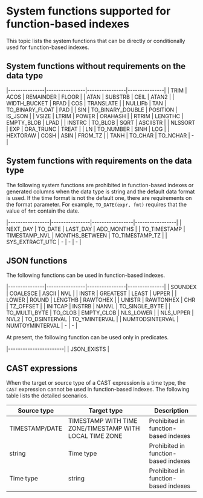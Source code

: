 # System functions supported for function-based indexes

This topic lists the system functions that can be directly or conditionally used for function-based indexes. 

## System functions without requirements on the data type

|---------------|----------------|----------------|---------------|
| TRIM | ACOS | REMAINDER | FLOOR |
| ATAN | SUBSTRB | CEIL | ATAN2 |
| WIDTH_BUCKET | RPAD | COS | TRANSLATE |
| NULLIFb | TAN | TO_BINARY_FLOAT | PAD |
| SIN | TO_BINARY_DOUBLE | POSITION | IS_JSON |
| VSIZE | LTRIM | POWER | ORAHASH |
| RTRIM | LENGTHC | EMPTY_BLOB | LPAD |
| INSTRC | TO_BLOB | SQRT | ASCIISTR |
| NLSSORT | EXP | ORA_TRUNC | TREAT |
| LN | TO_NUMBER | SINH | LOG |
| HEXTORAW | COSH | ASIN | FROM_TZ |
| TANH | TO_CHAR | TO_NCHAR | - |

## System functions with requirements on the data type

The following system functions are prohibited in function-based indexes or generated columns when the data type is string and the default data format is used. If the time format is not the default one, there are requirements on the format parameter. For example, `TO_DATE(expr, fmt)` requires that the value of `fmt` contain the date. 

|-----------------|----------------|-----------------|-----------------|
| NEXT_DAY | TO_DATE | LAST_DAY | ADD_MONTHS |
| TO_TIMESTAMP | TIMESTAMP_NVL | MONTHS_BETWEEN | TO_TIMESTAMP_TZ |
| SYS_EXTRACT_UTC | - | - | - |

## JSON functions

The following functions can be used in function-based indexes. 

|---------------|----------------|----------------|---------------|
| SOUNDEX | COALESCE | ASCII | NVL |
| INSTR | GREATEST | LEAST | UPPER |
| LOWER | ROUND | LENGTHB | RAWTOHEX |
| UNISTR | RAWTONHEX | CHR | TZ_OFFSET |
| INITCAP | INSTRB | NANVL | TO_SINGLE_BYTE |
| TO_MULTI_BYTE | TO_CLOB | EMPTY_CLOB | NLS_LOWER |
| NLS_UPPER | NVL2 | TO_DSINTERVAL | TO_YMINTERVAL |
| NUMTODSINTERVAL | NUMTOYMINTERVAL | - | - |

At present, the following function can be used only in predicates. 

|-----------------------|
| JSON_EXISTS |

## CAST expressions

When the target or source type of a CAST expression is a time type, the `CAST` expression cannot be used in function-based indexes. The following table lists the detailed scenarios. 

| Source type | Target type | Description |
|----------------------------------------|-----------------------------------------------------------|----------------|
| TIMESTAMP/DATE | TIMESTAMP WITH TIME ZONE/TIMESTAMP WITH LOCAL TIME ZONE | Prohibited in function-based indexes |
| string | Time type | Prohibited in function-based indexes |
| Time type | string | Prohibited in function-based indexes |
